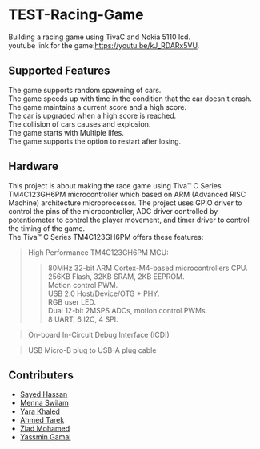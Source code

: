 # TEST-Racing-Game
Building a racing game using TivaC and Nokia 5110 lcd. <br/>
youtube link for the game:https://youtu.be/kJ_RDARx5VU.

## Supported Features
The game supports random spawning of cars.<br/>
The game speeds up with time in the condition that the car doesn't crash.<br/>
The game maintains a current score and a high score.<br/>
The car is upgraded when a high score is reached.<br/>
The collision of cars causes and explosion.<br/>
The game starts with Multiple lifes.<br/>
The game supports the option to restart after losing.<br/>

## Hardware
This project is about making the race game using Tiva™ C Series TM4C123GH6PM microcontroller which based on ARM (Advanced RISC Machine) architecture microprocessor.
The project uses GPIO driver to control the pins of the microcontroller, ADC driver controlled by potentiometer to control the player movement, and timer driver to control the timing of the game.<br/>
The Tiva™ C Series TM4C123GH6PM offers these features:<br/>

> High Performance TM4C123GH6PM MCU:
>> 80MHz 32-bit ARM Cortex-M4-based microcontrollers CPU.<br/>
>> 256KB Flash, 32KB SRAM, 2KB EEPROM.<br/>
>> Motion control PWM.<br/>
>> USB 2.0 Host/Device/OTG + PHY.<br/>
>> RGB user LED.<br/>
>> Dual 12-bit 2MSPS ADCs, motion control PWMs.<br/>
>> 8 UART, 6 I2C, 4 SPI.<br/>

> On-board In-Circuit Debug Interface (ICDI)<br/>

> USB Micro-B plug to USB-A plug cable<br/>


## Contributers
- [Sayed Hassan](https://github.com/sayed-hassan-a)
- [Menna Swilam](https://github.com/menna-swilam)
- [Yara Khaled](https://github.com/YaraKhalidM)
- [Ahmed Tarek](https://github.com/ahmedashour28)
- [Ziad Mohamed](https://github.com/ZiadSENG)
- [Yassmin Gamal](https://github.com/Yassmin-gamal)
